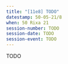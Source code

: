 ```yaml
---
title: "[11e8] TODO"
datestamp: 50-05-21/8
when: 50 Rixa 21
session-number: TODO
session-date: TODO
session-event: TODO
---
```

TODO
